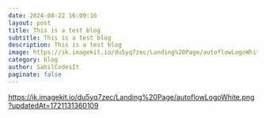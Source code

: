 ```yaml
---
date: 2024-08-22 16:09:16
layout: post
title: This is a test blog
subtitle: This is a test blog
description: This is a test blog
image: https://ik.imagekit.io/du5yq7zec/Landing%20Page/autoflowLogoWhite.png?updatedAt=1721131360109
category: blog
author: SahilCodesIt
paginate: false
---
```

<!--StartFragment-->

https://ik.imagekit.io/du5yq7zec/Landing%20Page/autoflowLogoWhite.png?updatedAt=1721131360109

<!--EndFragment-->